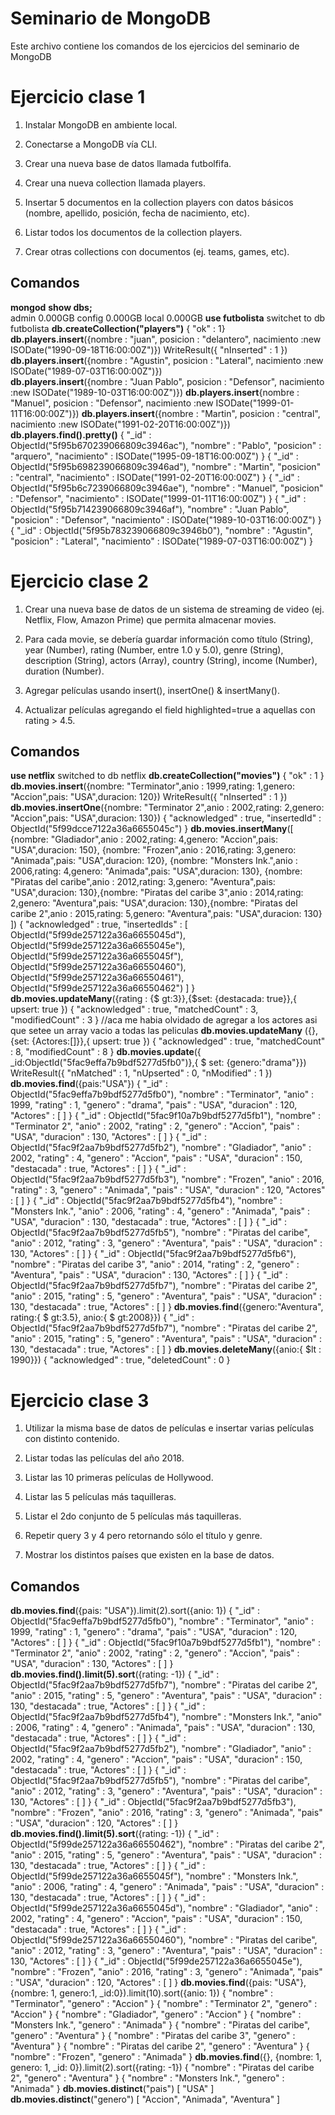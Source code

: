 ﻿# Seminario de MongoDB

Este archivo contiene los comandos de los ejercicios del seminario de MongoDB


# Ejercicio clase 1

1.  Instalar MongoDB en ambiente local.
    
2.  Conectarse a MongoDB vía CLI.
    
3.  Crear una nueva base de datos llamada futbolfifa.
    
4.  Crear una nueva collection llamada players.
    
5.  Insertar 5 documentos en la collection players con datos básicos (nombre, apellido, posición, fecha de nacimiento, etc).
    
6.  Listar todos los documentos de la collection players.
    
7.  Crear otras collections con documentos (ej. teams, games, etc).
## Comandos
 **mongod** 
 **show dbs;**  
admin       0.000GB
config      0.000GB
local       0.000GB
**use futbolista**
   switchet to  db futbolista
   **db.createCollection("players")**
   { "ok" : 1}
   **db.players.insert**({nombre : "juan", posicion : "delantero", nacimiento :new ISODate("1990-09-18T16:00:00Z")})
WriteResult({ "nInserted" : 1 })
  **db.players.insert**({nombre : "Agustin", posicion : "Lateral", nacimiento :new ISODate("1989-07-03T16:00:00Z")})  
**db.players.insert**({nombre : "Juan Pablo", posicion : "Defensor", nacimiento :new ISODate("1989-10-03T16:00:00Z")})
**db.players.insert**{nombre : "Manuel", posicion : "Defensor", nacimiento :new ISODate("1999-01-11T16:00:00Z")})
 **db.players.insert**({nombre : "Martin", posicion : "central", nacimiento :new ISODate("1991-02-20T16:00:00Z")})
 **db.players.find().pretty()**
{
        "_id" : ObjectId("5f95b670239066809c3946ac"),
        "nombre" : "Pablo",
        "posicion" : "arquero",
        "nacimiento" : ISODate("1995-09-18T16:00:00Z")
}
{
        "_id" : ObjectId("5f95b698239066809c3946ad"),
        "nombre" : "Martin",
        "posicion" : "central",
        "nacimiento" : ISODate("1991-02-20T16:00:00Z")
}
{
        "_id" : ObjectId("5f95b6c7239066809c3946ae"),
        "nombre" : "Manuel",
        "posicion" : "Defensor",
        "nacimiento" : ISODate("1999-01-11T16:00:00Z")
}
{
        "_id" : ObjectId("5f95b714239066809c3946af"),
        "nombre" : "Juan Pablo",
        "posicion" : "Defensor",
        "nacimiento" : ISODate("1989-10-03T16:00:00Z")
}
{
        "_id" : ObjectId("5f95b783239066809c3946b0"),
        "nombre" : "Agustin",
        "posicion" : "Lateral",
        "nacimiento" : ISODate("1989-07-03T16:00:00Z")
}

# Ejercicio clase 2

1.  Crear una nueva base de datos de un sistema de streaming de video (ej. Netflix, Flow, Amazon Prime) que permita almacenar movies.
    
2.  Para cada movie, se debería guardar información como título (String), year (Number), rating (Number, entre 1.0 y 5.0), genre (String), description (String), actors (Array<String>), country (String), income (Number), duration (Number).
    
3.  Agregar películas usando insert(), insertOne() & insertMany().
    
4.  Actualizar películas agregando el field highlighted=true a aquellas con rating > 4.5.

## Comandos

**use netflix**
switched to db netflix
**db.createCollection("movies")**
{ "ok" : 1 }
**db.movies.insert**({nombre: "Terminator",anio : 1999,rating: 1,genero: "Accion",pais: "USA",duracion: 120})
WriteResult({ "nInserted" : 1 })
**db.movies.insertOne**({nombre: "Terminator 2",anio : 2002,rating: 2,genero: "Accion",pais: "USA",duracion: 130})
{
        "acknowledged" : true,
        "insertedId" : ObjectId("5f99dcce7122a36a6655045c")
}
**db.movies.insertMany**([
{nombre: "Gladiador",anio : 2002,rating: 4,genero: "Accion",pais: "USA",duracion: 150},
{nombre: "Frozen",anio : 2016,rating: 3,genero: "Animada",pais: "USA",duracion: 120},
{nombre: "Monsters Ink.",anio : 2006,rating: 4,genero: "Animada",pais: "USA",duracion: 130},
{nombre: "Piratas del caribe",anio : 2012,rating: 3,genero: "Aventura",pais: "USA",duracion: 130},{nombre: "Piratas del caribe 3",anio : 2014,rating: 2,genero: "Aventura",pais: "USA",duracion: 130},{nombre: "Piratas del caribe 2",anio : 2015,rating: 5,genero: "Aventura",pais: "USA",duracion: 130}
])
{
        "acknowledged" : true,
        "insertedIds" : [
                ObjectId("5f99de257122a36a6655045d"),
                ObjectId("5f99de257122a36a6655045e"),
                ObjectId("5f99de257122a36a6655045f"),
                ObjectId("5f99de257122a36a66550460"),
                ObjectId("5f99de257122a36a66550461"),
                ObjectId("5f99de257122a36a66550462")
        ]
}
**db.movies.updateMany**({rating : {$ gt:3}},{$set: {destacada: true}},{ upsert: true })
{ "acknowledged" : true, "matchedCount" : 3, "modifiedCount" : 3 }
//aca me habia olvidado de agregar a los actores asi que setee un array vacio a todas las peliculas
**db.movies.updateMany** ({},{set: {Actores:[]}},{ upsert: true })
{ "acknowledged" : true, "matchedCount" : 8, "modifiedCount" : 8 }
**db.movies.update**({ _id:ObjectId("5fac9effa7b9bdf5277d5fb0")},{ $ set: {genero:"drama"}})
WriteResult({ "nMatched" : 1, "nUpserted" : 0, "nModified" : 1 })
**db.movies.find**({pais:"USA"})
{ "_id" : ObjectId("5fac9effa7b9bdf5277d5fb0"), "nombre" : "Terminator", "anio" : 1999, "rating" : 1, "genero" : "drama", "pais" : "USA", "duracion" : 120, "Actores" : [ ] }
{ "_id" : ObjectId("5fac9f10a7b9bdf5277d5fb1"), "nombre" : "Terminator 2", "anio" : 2002, "rating" : 2, "genero" : "Accion", "pais" : "USA", "duracion" : 130, "Actores" : [ ] }
{ "_id" : ObjectId("5fac9f2aa7b9bdf5277d5fb2"), "nombre" : "Gladiador", "anio" : 2002, "rating" : 4, "genero" : "Accion", "pais" : "USA", "duracion" : 150, "destacada" : true, "Actores" : [ ] }
{ "_id" : ObjectId("5fac9f2aa7b9bdf5277d5fb3"), "nombre" : "Frozen", "anio" : 2016, "rating" : 3, "genero" : "Animada", "pais" : "USA", "duracion" : 120, "Actores" : [ ] }
{ "_id" : ObjectId("5fac9f2aa7b9bdf5277d5fb4"), "nombre" : "Monsters Ink.", "anio" : 2006, "rating" : 4, "genero" : "Animada", "pais" : "USA", "duracion" : 130, "destacada" : true, "Actores" : [ ] }
{ "_id" : ObjectId("5fac9f2aa7b9bdf5277d5fb5"), "nombre" : "Piratas del caribe", "anio" : 2012, "rating" : 3, "genero" : "Aventura", "pais" : "USA", "duracion" : 130, "Actores" : [ ] }
{ "_id" : ObjectId("5fac9f2aa7b9bdf5277d5fb6"), "nombre" : "Piratas del caribe 3", "anio" : 2014, "rating" : 2, "genero" : "Aventura", "pais" : "USA", "duracion" : 130, "Actores" : [ ] }
{ "_id" : ObjectId("5fac9f2aa7b9bdf5277d5fb7"), "nombre" : "Piratas del caribe 2", "anio" : 2015, "rating" : 5, "genero" : "Aventura", "pais" : "USA", "duracion" : 130, "destacada" : true, "Actores" : [ ] }
**db.movies.find**({genero:"Aventura", rating:{ $ gt:3.5}, anio:{ $ gt:2008}})
{ "_id" : ObjectId("5fac9f2aa7b9bdf5277d5fb7"), "nombre" : "Piratas del caribe 2", "anio" : 2015, "rating" : 5, "genero" : "Aventura", "pais" : "USA", "duracion" : 130, "destacada" : true, "Actores" : [ ] }
**db.movies.deleteMany**({anio:{ $lt : 1990}})
{ "acknowledged" : true, "deletedCount" : 0 }

# Ejercicio clase 3
1.  Utilizar la misma base de datos de películas e insertar varias películas con distinto contenido.
    
2.  Listar todas las películas del año 2018.
    
3.  Listar las 10 primeras películas de Hollywood.
    
4.  Listar las 5 películas más taquilleras.
    
5.  Listar el 2do conjunto de 5 películas más taquilleras.
    
6.  Repetir query 3 y 4 pero retornando sólo el título y genre.
    
7.  Mostrar los distintos países que existen en la base de datos.

## Comandos
**db.movies.find**({pais: "USA"}).limit(2).sort({anio: 1})
{ "_id" : ObjectId("5fac9effa7b9bdf5277d5fb0"), "nombre" : "Terminator", "anio" : 1999, "rating" : 1, "genero" : "drama", "pais" : "USA", "duracion" : 120, "Actores" : [ ] }
{ "_id" : ObjectId("5fac9f10a7b9bdf5277d5fb1"), "nombre" : "Terminator 2", "anio" : 2002, "rating" : 2, "genero" : "Accion", "pais" : "USA", "duracion" : 130, "Actores" : [ ] }
**db.movies.find().limit(5).sort**({rating: -1})
{ "_id" : ObjectId("5fac9f2aa7b9bdf5277d5fb7"), "nombre" : "Piratas del caribe 2", "anio" : 2015, "rating" : 5, "genero" : "Aventura", "pais" : "USA", "duracion" : 130, "destacada" : true, "Actores" : [ ] }
{ "_id" : ObjectId("5fac9f2aa7b9bdf5277d5fb4"), "nombre" : "Monsters Ink.", "anio" : 2006, "rating" : 4, "genero" : "Animada", "pais" : "USA", "duracion" : 130, "destacada" : true, "Actores" : [ ] }
{ "_id" : ObjectId("5fac9f2aa7b9bdf5277d5fb2"), "nombre" : "Gladiador", "anio" : 2002, "rating" : 4, "genero" : "Accion", "pais" : "USA", "duracion" : 150, "destacada" : true, "Actores" : [ ] }
{ "_id" : ObjectId("5fac9f2aa7b9bdf5277d5fb5"), "nombre" : "Piratas del caribe", "anio" : 2012, "rating" : 3, "genero" : "Aventura", "pais" : "USA", "duracion" : 130, "Actores" : [ ] }
{ "_id" : ObjectId("5fac9f2aa7b9bdf5277d5fb3"), "nombre" : "Frozen", "anio" : 2016, "rating" : 3, "genero" : "Animada", "pais" : "USA", "duracion" : 120, "Actores" : [ ] }
**db.movies.find().limit(5).sort**({rating: -1})
{ "_id" : ObjectId("5f99de257122a36a66550462"), "nombre" : "Piratas del caribe 2", "anio" : 2015, "rating" : 5, "genero" : "Aventura", "pais" : "USA", "duracion" : 130, "destacada" : true, "Actores" : [ ] }
{ "_id" : ObjectId("5f99de257122a36a6655045f"), "nombre" : "Monsters Ink.", "anio" : 2006, "rating" : 4, "genero" : "Animada", "pais" : "USA", "duracion" : 130, "destacada" : true, "Actores" : [ ] }
{ "_id" : ObjectId("5f99de257122a36a6655045d"), "nombre" : "Gladiador", "anio" : 2002, "rating" : 4, "genero" : "Accion", "pais" : "USA", "duracion" : 150, "destacada" : true, "Actores" : [ ] }
{ "_id" : ObjectId("5f99de257122a36a66550460"), "nombre" : "Piratas del caribe", "anio" : 2012, "rating" : 3, "genero" : "Aventura", "pais" : "USA", "duracion" : 130, "Actores" : [ ] }
{ "_id" : ObjectId("5f99de257122a36a6655045e"), "nombre" : "Frozen", "anio" : 2016, "rating" : 3, "genero" : "Animada", "pais" : "USA", "duracion" : 120, "Actores" : [ ] }
**db.movies.find**({pais: "USA"}, {nombre: 1, genero:1, _id:0}).limit(10).sort({anio: 1})
{ "nombre" : "Terminator", "genero" : "Accion" }
{ "nombre" : "Terminator 2", "genero" : "Accion" }
{ "nombre" : "Gladiador", "genero" : "Accion" }
{ "nombre" : "Monsters Ink.", "genero" : "Animada" }
{ "nombre" : "Piratas del caribe", "genero" : "Aventura" }
{ "nombre" : "Piratas del caribe 3", "genero" : "Aventura" }
{ "nombre" : "Piratas del caribe 2", "genero" : "Aventura" }
{ "nombre" : "Frozen", "genero" : "Animada" }
**db.movies.find**({}, {nombre: 1, genero: 1, _id: 0}).limit(2).sort({rating: -1})
{ "nombre" : "Piratas del caribe 2", "genero" : "Aventura" }
{ "nombre" : "Monsters Ink.", "genero" : "Animada" }
**db.movies.distinct**("pais")
[ "USA" ]
**db.movies.distinct**("genero")
[ "Accion", "Animada", "Aventura" ]
